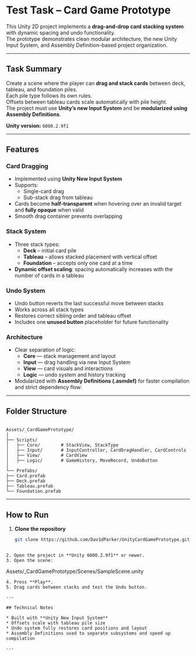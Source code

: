 # Test Task – Card Game Prototype

This Unity 2D project implements a **drag-and-drop card stacking system** with dynamic spacing and undo functionality.  
The prototype demonstrates clean modular architecture, the new Unity Input System, and Assembly Definition–based project organization.

---

## Task Summary

Create a scene where the player can **drag and stack cards** between deck, tableau, and foundation piles.  
Each pile type follows its own rules.  
Offsets between tableau cards scale automatically with pile height.  
The project must use **Unity’s new Input System** and be **modularized using Assembly Definitions**.

**Unity version:** `6000.2.9f1`

---

## Features

### Card Dragging
- Implemented using **Unity New Input System**
- Supports:
  - Single-card drag
  - Sub-stack drag from tableau
- Cards become **half-transparent** when hovering over an invalid target and **fully opaque** when valid
- Smooth drag container prevents overlapping

### Stack System
- Three stack types:
  - **Deck** – initial card pile
  - **Tableau** – allows stacked placement with vertical offset
  - **Foundation** – accepts only one card at a time
- **Dynamic offset scaling**: spacing automatically increases with the number of cards in a tableau

### Undo System
- Undo button reverts the last successful move between stacks
- Works across all stack types
- Restores correct sibling order and tableau offset
- Includes one **unused button** placeholder for future functionality

### Architecture
- Clear separation of logic:
  - **Core** — stack management and layout
  - **Input** — drag handling via new Input System
  - **View** — card visuals and interactions
  - **Logic** — undo system and history tracking
- Modularized with **Assembly Definitions (.asmdef)** for faster compilation and strict dependency flow:

---

## Folder Structure

```

Assets/_CardGamePrototype/
│
├── Scripts/
│   ├── Core/        # StackView, StackType
│   ├── Input/       # InputController, CardDragHandler, CardControls
│   ├── View/        # CardView
│   ├── Logic/       # GameHistory, MoveRecord, UndoButton
│
└── Prefabs/
├── Card.prefab
├── Deck.prefab
├── Tableau.prefab
└── Foundation.prefab

````

---

## How to Run

1. **Clone the repository**
   ```bash
   git clone https://github.com/Dav1dParker/UnityCardGamePrototype.git
```

2. Open the project in **Unity 6000.2.9f1** or newer.
3. Open the scene:

   ```
   Assets/_CardGamePrototype/Scenes/SampleScene.unity
   ```
4. Press **Play**.
5. Drag cards between stacks and test the Undo button.

---

## Technical Notes

* Built with **Unity New Input System**
* Offsets scale with tableau pile size
* Undo system fully restores card positions and layout
* Assembly Definitions used to separate subsystems and speed up compilation

---

```

